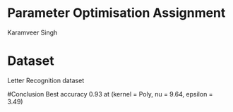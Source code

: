 # Parameter Optimisation Assignment
Karamveer Singh

# Dataset
Letter Recognition dataset 

#Conclusion
Best accuracy 0.93 at 
(kernel = Poly, nu = 9.64, epsilon = 3.49)


